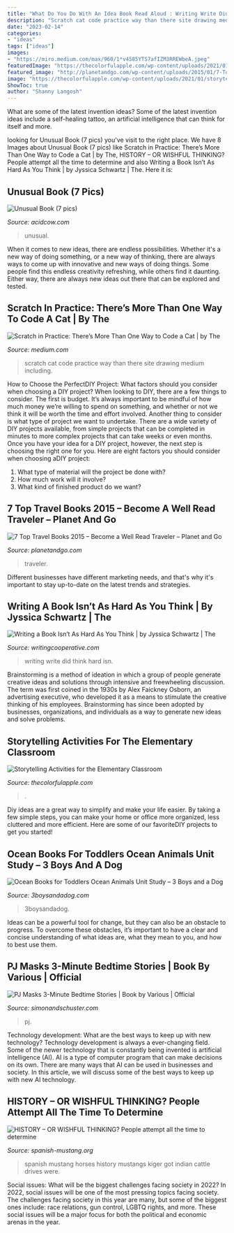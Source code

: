 ```yaml
---
title: "What Do You Do With An Idea Book Read Aloud : Writing Write Did Think Hard Isn"
description: "Scratch cat code practice way than there site drawing medium including"
date: "2023-02-14"
categories:
- "ideas"
tags: ["ideas"]
images:
- "https://miro.medium.com/max/960/1*v4585YTS7afIZM3RREWbeA.jpeg"
featuredImage: "https://thecolorfulapple.com/wp-content/uploads/2021/01/storytelling-activities-683x1024.png"
featured_image: "http://planetandgo.com/wp-content/uploads/2015/01/7-Top-Travel-Books-2015-NG.jpg"
image: "https://thecolorfulapple.com/wp-content/uploads/2021/01/storytelling-activities-683x1024.png"
ShowToc: true
author: "Shanny Langosh"
---
```



What are some of the latest invention ideas?
Some of the latest invention ideas include a self-healing tattoo, an artificial intelligence that can think for itself and more.

	

		
looking for Unusual Book (7 pics) you've visit to the right place. We have 8 Images about Unusual Book (7 pics) like Scratch in Practice: There’s More Than One Way to Code a Cat | by The, HISTORY – OR WISHFUL THINKING? People attempt all the time to determine and also Writing a Book Isn’t As Hard As You Think | by Jyssica Schwartz | The. Here it is:
		
    
## Unusual Book (7 Pics)

<img loading=lazy src="https://cdn.acidcow.com/pics/20120625/book_03.jpg" onerror="this.onerror=null;this.src='https://tse2.mm.bing.net/th?id=OIP.mXbSl8bvsqhV_X6RKO18lwHaJ8&amp;pid=15.1';" alt="Unusual Book (7 pics)">

_Source: acidcow.com_

>unusual. 

	

When it comes to new ideas, there are endless possibilities. Whether it's a new way of doing something, or a new way of thinking, there are always ways to come up with innovative and new ways of doing things. Some people find this endless creativity refreshing, while others find it daunting. Either way, there are always new ideas out there that can be explored and tested.

    
## Scratch In Practice: There’s More Than One Way To Code A Cat | By The

<img loading=lazy src="https://miro.medium.com/max/3772/1*olZ3qY1UMY5lx8ZOZp-Myw.png" onerror="this.onerror=null;this.src='https://tse1.mm.bing.net/th?id=OIP.lMlCzP8FpyU4PtUbi5LvSAHaFg&amp;pid=15.1';" alt="Scratch in Practice: There’s More Than One Way to Code a Cat | by The">

_Source: medium.com_

>scratch cat code practice way than there site drawing medium including. 

	

How to Choose the PerfectDIY Project: What factors should you consider when choosing a DIY project?
When looking to DIY, there are a few things to consider. The first is budget. It’s always important to be mindful of how much money we’re willing to spend on something, and whether or not we think it will be worth the time and effort involved. Another thing to consider is what type of project we want to undertake. There are a wide variety of DIY projects available, from simple projects that can be completed in minutes to more complex projects that can take weeks or even months. Once you have your idea for a DIY project, however, the next step is choosing the right one for you. Here are eight factors you should consider when choosing aDIY project: 
1) What type of material will the project be done with?
2) How much work will it involve?
3) What kind of finished product do we want?

    
## 7 Top Travel Books 2015 – Become A Well Read Traveler – Planet And Go

<img loading=lazy src="http://planetandgo.com/wp-content/uploads/2015/01/7-Top-Travel-Books-2015-NG.jpg" onerror="this.onerror=null;this.src='https://tse4.mm.bing.net/th?id=OIP.bxwApeTif_yAe0AWAy5oNgHaJ3&amp;pid=15.1';" alt="7 Top Travel Books 2015 – Become a Well Read Traveler – Planet and Go">

_Source: planetandgo.com_

>traveler. 

	

Different businesses have different marketing needs, and that's why it's important to stay up-to-date on the latest trends and strategies.

    
## Writing A Book Isn’t As Hard As You Think | By Jyssica Schwartz | The

<img loading=lazy src="https://miro.medium.com/max/960/1*v4585YTS7afIZM3RREWbeA.jpeg" onerror="this.onerror=null;this.src='https://tse2.mm.bing.net/th?id=OIP.h9832vo9CD3QzgAdB7Hf8gHaDe&amp;pid=15.1';" alt="Writing a Book Isn’t As Hard As You Think | by Jyssica Schwartz | The">

_Source: writingcooperative.com_

>writing write did think hard isn. 

	

Brainstorming is a method of ideation in which a group of people generate creative ideas and solutions through intensive and freewheeling discussion. The term was first coined in the 1930s by Alex Faickney Osborn, an advertising executive, who developed it as a means to stimulate the creative thinking of his employees. Brainstorming has since been adopted by businesses, organizations, and individuals as a way to generate new ideas and solve problems.

    
## Storytelling Activities For The Elementary Classroom

<img loading=lazy src="https://thecolorfulapple.com/wp-content/uploads/2021/01/storytelling-activities-683x1024.png" onerror="this.onerror=null;this.src='https://tse1.mm.bing.net/th?id=OIP.Z0qxJahCuam1ZXC1KmK7BgHaLG&amp;pid=15.1';" alt="Storytelling Activities for the Elementary Classroom">

_Source: thecolorfulapple.com_

>. 

	

Diy ideas are a great way to simplify and make your life easier. By taking a few simple steps, you can make your home or office more organized, less cluttered and more efficient. Here are some of our favoriteDIY projects to get you started!

    
## Ocean Books For Toddlers Ocean Animals Unit Study – 3 Boys And A Dog

<img loading=lazy src="https://3boysandadog.com/wp-content/uploads/2014/08/Ocean-Books-for-Toddlers-725x1024.png" onerror="this.onerror=null;this.src='https://tse3.mm.bing.net/th?id=OIP.StBos7xde8pd3QAhpC9KAgHaKd&amp;pid=15.1';" alt="Ocean Books for Toddlers Ocean Animals Unit Study – 3 Boys and a Dog">

_Source: 3boysandadog.com_

>3boysandadog. 

	

Ideas can be a powerful tool for change, but they can also be an obstacle to progress. To overcome these obstacles, it’s important to have a clear and concise understanding of what ideas are, what they mean to you, and how to best use them.

    
## PJ Masks 3-Minute Bedtime Stories | Book By Various | Official

<img loading=lazy src="https://d28hgpri8am2if.cloudfront.net/book_images/onix/cvr9781534470576/pj-masks-3-minute-bedtime-stories-9781534470576_xlg.jpg" onerror="this.onerror=null;this.src='https://tse2.mm.bing.net/th?id=OIP.hK4nqvdgfAyM3RfYXmnqngHaJy&amp;pid=15.1';" alt="PJ Masks 3-Minute Bedtime Stories | Book by Various | Official">

_Source: simonandschuster.com_

>pj. 

	

Technology development: What are the best ways to keep up with new technology?
Technology development is always a ever-changing field. Some of the newer technology that is constantly being invented is artificial intelligence (AI). AI is a type of computer program that can make decisions on its own. There are many ways that AI can be used in businesses and society. In this article, we will discuss some of the best ways to keep up with new AI technology.

    
## HISTORY – OR WISHFUL THINKING? People Attempt All The Time To Determine

<img loading=lazy src="http://www.spanish-mustang.org/SorraiaMustang/History_files/bu90.jpg" onerror="this.onerror=null;this.src='https://tse3.mm.bing.net/th?id=OIP.14WFuso-9SJ8d-87VJnXDgEsD9&amp;pid=15.1';" alt="HISTORY – OR WISHFUL THINKING? People attempt all the time to determine">

_Source: spanish-mustang.org_

>spanish mustang horses history mustangs kiger got indian cattle drives were. 

	

Social issues: What will be the biggest challenges facing society in 2022?
In 2022, social issues will be one of the most pressing topics facing society. The challenges facing society in this year are many, but some of the biggest ones include: race relations, gun control, LGBTQ rights, and more. These social issues will be a major focus for both the political and economic arenas in the year.

